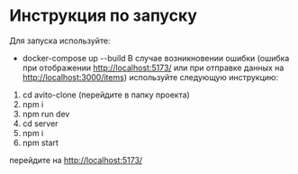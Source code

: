# Инструкция по запуску

Для запуска используйте:
- docker-compose up --build
В случае возникновении ошибки (ошибка при отображении [http://localhost:5173/](http://localhost:5173/) или при отправке данных на [http://localhost:3000/items](http://localhost:3000/items)) используйте следующую инструкцию: 

1. cd avito-clone (перейдите в папку проекта)
2. npm i
3. npm run dev 
4. cd server
5. npm i
6. npm start

перейдите на [http://localhost:5173/](http://localhost:5173/)
